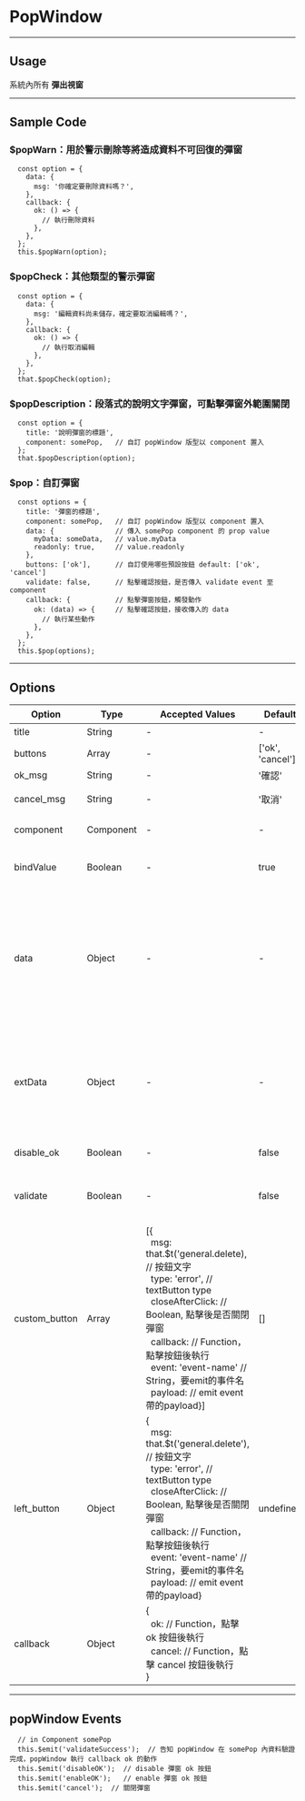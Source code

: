 # PopWindow
----------------

## Usage
系統內所有 **彈出視窗**

---
## Sample Code

### $popWarn：用於警示刪除等將造成資料不可回復的彈窗
```
  const option = {
    data: {
      msg: '你確定要刪除資料嗎？',
    },
    callback: {
      ok: () => {
        // 執行刪除資料
      },
    },
  };
  this.$popWarn(option);
```
### $popCheck：其他類型的警示彈窗
```
  const option = {
    data: {
      msg: '編輯資料尚未儲存，確定要取消編輯嗎？',
    },
    callback: {
      ok: () => {
        // 執行取消編輯
      },
    },
  };
  that.$popCheck(option);
```

### $popDescription：段落式的說明文字彈窗，可點擊彈窗外範圍關閉
```
  const option = {
    title: '說明彈窗的標題',
    component: somePop,   // 自訂 popWindow 版型以 component 置入
  };
  that.$popDescription(option);
```

### $pop：自訂彈窗
```
  const options = {
    title: '彈窗的標題',
    component: somePop,   // 自訂 popWindow 版型以 component 置入
    data: {               // 傳入 somePop component 的 prop value
      myData: someData,   // value.myData        
      readonly: true,     // value.readonly
    },
    buttons: ['ok'],      // 自訂使用哪些預設按鈕 default: ['ok', 'cancel']
    validate: false,      // 點擊確認按鈕，是否傳入 validate event 至 component
    callback: {           // 點擊彈窗按鈕，觸發動作
      ok: (data) => {     // 點擊確認按鈕，接收傳入的 data
        // 執行某些動作
      },
    },
  };
  this.$pop(options);
```

---
## Options

| Option | Type | Accepted Values | Default | 說明 |
|---|---|---|---|---|
| title | String | - | - | 彈窗標題
| buttons | Array | - | ['ok', 'cancel'] | 預設彈窗按鈕配置
| ok_msg | String | - | '確認' | ok 按鈕顯示文字
| cancel_msg | String | - | '取消' | cancel 按鈕顯示文字
| component | Component | - | - | 自訂彈窗內容，以component置入
| bindValue | Boolean | - | true | 傳入 component 的 data 是否以 v-model 傳入
| data | Object | - | - | 傳入綁定 component 的 prop<br>如果 bindValue=true：在 prop value取得<br>如果bindValue=false：在 prop origData取得
| extData | Object | - | - | 傳入綁定 component 的 prop<br> 在 prop extData 取得<br><font color=red>Duplicated，盡量使用上方的 data 來傳值</font>
| disable_ok | Boolean | - | false | ok 按鈕是否預設為不可點擊
| validate | Boolean | - | false | 點擊 ok 按鈕後，傳入 'validate' 事件至綁定的 component
| custom_button | Array | [{<br>&nbsp;&nbsp;msg: that.$t('general.delete), // 按鈕文字<br>&nbsp;&nbsp;type: 'error',   // textButton type<br>&nbsp;&nbsp;closeAfterClick: // Boolean, 點擊後是否關閉彈窗<br>&nbsp;&nbsp;callback: // Function，點擊按鈕後執行<br>&nbsp;&nbsp;event: 'event-name' // String，要emit的事件名<br>&nbsp;&nbsp;payload: // emit event帶的payload}] | [] | 自訂按鈕，按鈕位置在彈窗右下角預設按鈕的左邊
| left_button | Object | {<br>&nbsp;&nbsp;msg: that.$t('general.delete'), // 按鈕文字<br>&nbsp;&nbsp;type: 'error',   // textButton type<br>&nbsp;&nbsp;closeAfterClick: // Boolean, 點擊後是否關閉彈窗<br>&nbsp;&nbsp;callback: // Function，點擊按鈕後執行<br>&nbsp;&nbsp;event: 'event-name' // String，要emit的事件名<br>&nbsp;&nbsp;payload: // emit event帶的payload} | undefined | 自訂按鈕，按鈕位置在彈窗左下角
| callback | Object | {<br>&nbsp;&nbsp;ok: // Function，點擊 ok 按鈕後執行<br>&nbsp;&nbsp;cancel: // Function，點擊 cancel 按鈕後執行<br>}


---
## popWindow Events

```
  // in Component somePop
  this.$emit('validateSuccess');  // 告知 popWindow 在 somePop 內資料驗證完成，popWindow 執行 callback ok 的動作
  this.$emit('disableOK');  // disable 彈窗 ok 按鈕
  this.$emit('enableOK');   // enable 彈窗 ok 按鈕
  this.$emit('cancel');  // 關閉彈窗
```